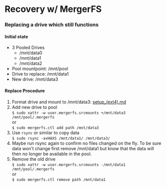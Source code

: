 # Recovery w/ MergerFS

### Replacing a drive which still functions

#### Initial state

* 3 Pooled Drives
  * /mnt/data0
  * /mnt/data1
  * /mnt/data2
* Pool mountpoint: /mnt/pool
* Drive to replace: /mnt/data1
* New drive: /mnt/data3

#### Replace Procedure

1. Format drive and mount to /mnt/data3: [setup_(ext4).md](setup_(ext4).md)
2. Add new drive to pool  
`$ sudo xattr -w user.mergerfs.srcmounts +/mnt/data3 /mnt/pool/.mergerfs`  
or  
`$ sudo mergerfs.ctl add path /mnt/data3`
3. Use `rsync` or similar to copy data  
`$ sudo rsync -avHAXS /mnt/data1/ /mnt/data3/`
4. Maybe run rsync again to confirm no files changed on the fly. To be sure data won't change first remove /mnt/data1 but know that the data will then no longer be available in the pool.
5. Remove the old drive  
`$ sudo xattr -w user.mergerfs.srcmounts -/mnt/data1 /mnt/pool/.mergerfs`  
or  
`$ sudo mergerfs.ctl remove path /mnt/data1`

